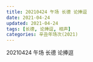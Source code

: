 ```yaml
---
title: 20210424 午场 长德 论捧逗
date: 2021-04-24
updated: 2021-04-24
tags: [长德, 论捧逗, 相声] 
categories: 辛丑年场次(2021)
---
```

20210424 午场 长德 论捧逗


